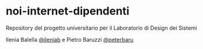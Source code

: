 # noi-internet-dipendenti
Repository del progetto universitario per il Laboratorio di Design dei Sistemi

Ilenia Balella [@ileniab](https://github.com/ileniab)  e Pietro Baruzzi [@peterbaru](https://github.com/peterbaru)
